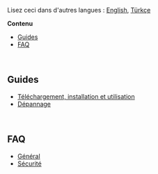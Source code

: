 Lisez ceci dans d'autres langues : [English](readme.md), [Türkçe](READMEtr.md)

**Contenu**

- [Guides](#guides)
- [FAQ](#faq)
<!-- - [Autres listes](#autres-listes) -->

<br>

## Guides

- [Téléchargement, installation et utilisation](https://github.com/Anarios/return-youtube-dislike/wiki/T%C3%A9l%C3%A9chargement,-installation-et-utilisation)
- [Dépannage](https://github.com/Anarios/return-youtube-dislike/wiki/Guide-de-d%C3%A9pannage)
<!-- - [FAQ](FAQfr.md)
- [Quand et comment signaler les bugs](Guide__Bug_Reportingfr.md)
- [Contribution](/CONTRIBUTINGfr.md) -->
<!-- - [Comment mettre à jour le wiki](/) -->

<br>

## FAQ

- [Général](FAQfr.md)
- [Sécurité](SECURITY-FAQfr.md)

<!-- - [Vie privée](FAQ_Privacyfr.md)
- [Technique](FAQ_Technicalfr.md)
- [Créateurs](FAQ_Creatorsfr.md)

<br>

## Autres listes

- [Problèmes courants](Common_Problemsfr.md)
- [Questions répétitives](Repeated_Questionsfr.md)
- [Demandes répétitives de fonctionnalités](Repeated_Feature_requestsfr.md)
- [Questions répétitives](Repeated_Issuesfr.md) -->
